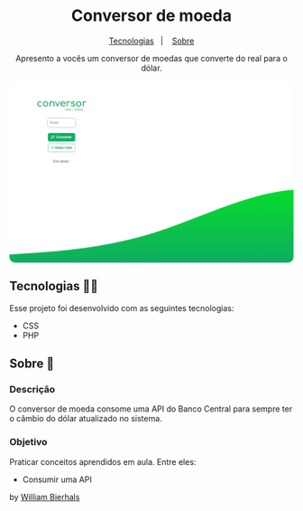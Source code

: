 <h1 align="center"> Conversor de moeda </h1>
<p align="center">
  <a href="#tecnologias-">Tecnologias</a>&nbsp;&nbsp;&nbsp;|&nbsp;&nbsp;&nbsp;
  <a href="#sobre-">Sobre</a>
</p>
<p align="center"> 
  Apresento a vocês um conversor de moedas que converte do real para o dólar.
</p>
<p align="center">
  <img src="/conversor.gif" align="center" style="border-radius: 10px" />
</p>

## Tecnologias 👨‍💻 
Esse projeto foi desenvolvido com as seguintes tecnologias:
- CSS
- PHP

## Sobre 📖


### Descrição
O conversor de moeda consome uma API do Banco Central para sempre ter o câmbio do dólar atualizado no sistema.


### Objetivo
Praticar conceitos aprendidos em aula. Entre eles:

- Consumir uma API


by [William Bierhals](https://github.com/will1Zera)

